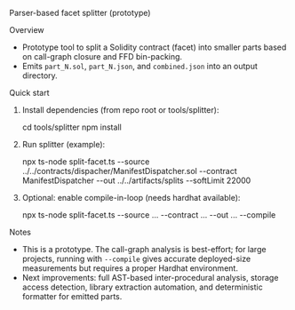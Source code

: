 Parser-based facet splitter (prototype)

Overview
- Prototype tool to split a Solidity contract (facet) into smaller parts based on call-graph closure and FFD bin-packing.
- Emits `part_N.sol`, `part_N.json`, and `combined.json` into an output directory.

Quick start
1. Install dependencies (from repo root or tools/splitter):

   cd tools/splitter
   npm install

2. Run splitter (example):

   npx ts-node split-facet.ts --source ../../contracts/dispacher/ManifestDispatcher.sol --contract ManifestDispatcher --out ../../artifacts/splits --softLimit 22000

3. Optional: enable compile-in-loop (needs hardhat available):

   npx ts-node split-facet.ts --source ... --contract ... --out ... --compile

Notes
- This is a prototype. The call-graph analysis is best-effort; for large projects, running with `--compile` gives accurate deployed-size measurements but requires a proper Hardhat environment.
- Next improvements: full AST-based inter-procedural analysis, storage access detection, library extraction automation, and deterministic formatter for emitted parts.
